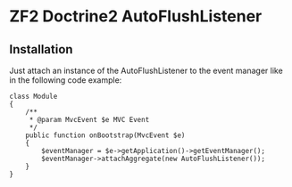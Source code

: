 ZF2 Doctrine2 AutoFlushListener
===============================

Installation
------------

Just attach an instance of the AutoFlushListener to the event manager like in the following code example:

	class Module
	{
		/**
		 * @param MvcEvent $e MVC Event
		 */
		public function onBootstrap(MvcEvent $e)
		{
			$eventManager = $e->getApplication()->getEventManager();
			$eventManager->attachAggregate(new AutoFlushListener());
		}
	}